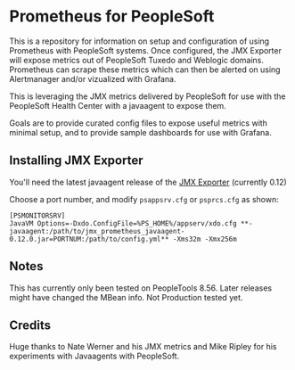 # Prometheus for PeopleSoft
This is a repository for information on setup and configuration of using Prometheus with PeopleSoft systems. Once configured, the JMX Exporter will expose metrics out of PeopleSoft Tuxedo and Weblogic domains. Prometheus can scrape these metrics which can then be alerted on using Alertmanager and/or vizualized with Grafana.

This is leveraging the JMX metrics delivered by PeopleSoft for use with the PeopleSoft Health Center with a javaagent to expose them.

Goals are to provide curated config files to expose useful metrics with minimal setup, and to provide sample dashboards for use with Grafana.

## Installing JMX Exporter
You'll need the latest javaagent release of the [JMX Exporter](https://github.com/prometheus/jmx_exporter) (currently 0.12)


Choose a port number, and modify `psappsrv.cfg` or `psprcs.cfg` as shown:
```
[PSMONITORSRV]
JavaVM Options=-Dxdo.ConfigFile=%PS_HOME%/appserv/xdo.cfg **-javaagent:/path/to/jmx_prometheus_javaagent-0.12.0.jar=PORTNUM:/path/to/config.yml** -Xms32m -Xmx256m
```

## Notes
This has currently only been tested on PeopleTools 8.56. Later releases might have changed the MBean info. Not Production tested yet.

## Credits
Huge thanks to Nate Werner and his JMX metrics and Mike Ripley for his experiments with Javaagents with PeopleSoft.
